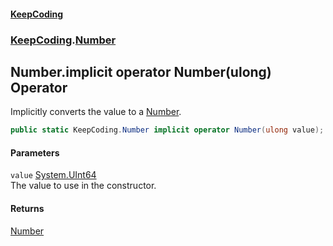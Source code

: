 #### [KeepCoding](index.md 'index')
### [KeepCoding](KeepCoding.md 'KeepCoding').[Number](Number.md 'KeepCoding.Number')
## Number.implicit operator Number(ulong) Operator
Implicitly converts the value to a [Number](Number.md 'KeepCoding.Number').  
```csharp
public static KeepCoding.Number implicit operator Number(ulong value);
```
#### Parameters
<a name='KeepCoding_Number_op_ImplicitKeepCoding_Number(ulong)_value'></a>
`value` [System.UInt64](https://docs.microsoft.com/en-us/dotnet/api/System.UInt64 'System.UInt64')  
The value to use in the constructor.
  
#### Returns
[Number](Number.md 'KeepCoding.Number')  
